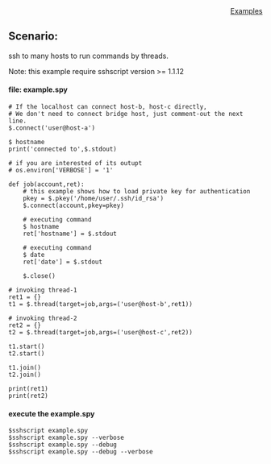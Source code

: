 <div style="text-align:right"><a href="./index">Examples</a></div>

## Scenario:
ssh to many hosts to run commands by threads.


Note: this example require sshscript version >= 1.1.12

#### file: example.spy 
```
# If the localhost can connect host-b, host-c directly, 
# We don't need to connect bridge host, just comment-out the next line.
$.connect('user@host-a')

$ hostname
print('connected to',$.stdout)

# if you are interested of its outupt
# os.environ['VERBOSE'] = '1'

def job(account,ret):
    # this example shows how to load private key for authentication
    pkey = $.pkey('/home/user/.ssh/id_rsa')
    $.connect(account,pkey=pkey)

    # executing command
    $ hostname
    ret['hostname'] = $.stdout
    
    # executing command
    $ date
    ret['date'] = $.stdout
    
    $.close()

# invoking thread-1
ret1 = {}
t1 = $.thread(target=job,args=('user@host-b',ret1))

# invoking thread-2
ret2 = {}
t2 = $.thread(target=job,args=('user@host-c',ret2))

t1.start()
t2.start()

t1.join()
t2.join()

print(ret1)
print(ret2)

```

#### execute the example.spy 
```
$sshscript example.spy
$sshscript example.spy --verbose
$sshscript example.spy --debug
$sshscript example.spy --debug --verbose
```
